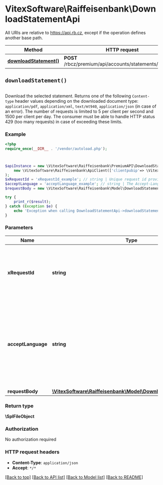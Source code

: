# VitexSoftware\Raiffeisenbank\DownloadStatementApi

All URIs are relative to https://api.rb.cz, except if the operation defines another base path.

| Method | HTTP request | Description |
| ------------- | ------------- | ------------- |
| [**downloadStatement()**](DownloadStatementApi.md#downloadStatement) | **POST** /rbcz/premium/api/accounts/statements/download |  |


## `downloadStatement()`

```php
```



Download the selected statement.  Returns one of the following `Content-type` header values depending on  the downloaded document type: <code>application/pdf</code>, <code>application/xml</code>, <code>text/mt940</code>, <code>application/json</code> (in case of an error).  The number of requests is limited to 5 per client per second and 1500  per client per day. The consumer must be able to handle HTTP status  429 (too many requests) in case of exceeding these limits.

### Example

```php
<?php
require_once(__DIR__ . '/vendor/autoload.php');



$apiInstance = new \VitexSoftware\Raiffeisenbank\PremiumAPI\DownloadStatementApi(
    new \VitexSoftware\Raiffeisenbank\ApiClient(['clientpubip'=> \VitexSoftware\Raiffeisenbank\ApiClient::getPublicIP() ,'debug'=>true])
);
$xRequestId = 'xRequestId_example'; // string | Unique request id provided by consumer application for reference and auditing.
$acceptLanguage = 'acceptLanguage_example'; // string | The Accept-Language request HTTP header is used to determine document  language. Supported languages are `cs` and `en`.
$requestBody = new \VitexSoftware\Raiffeisenbank\Model\DownloadStatementRequest(); // \VitexSoftware\Raiffeisenbank\Model\DownloadStatementRequest

try {
    print_r($result);
} catch (Exception $e) {
    echo 'Exception when calling DownloadStatementApi->downloadStatement: ', $e->getMessage(), PHP_EOL;
}
```

### Parameters

| Name | Type | Description  | Notes |
| ------------- | ------------- | ------------- | ------------- |
| **xRequestId** | **string**| Unique request id provided by consumer application for reference and auditing. | |
| **acceptLanguage** | **string**| The Accept-Language request HTTP header is used to determine document  language. Supported languages are &#x60;cs&#x60; and &#x60;en&#x60;. | |
| **requestBody** | [**\VitexSoftware\Raiffeisenbank\Model\DownloadStatementRequest**](../Model/DownloadStatementRequest.md)|  | |

### Return type

**\SplFileObject**

### Authorization

No authorization required

### HTTP request headers

- **Content-Type**: `application/json`
- **Accept**: `*/*`

[[Back to top]](#) [[Back to API list]](../../README.md#endpoints)
[[Back to Model list]](../../README.md#models)
[[Back to README]](../../README.md)
